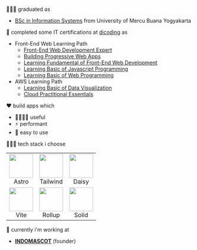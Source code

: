 👨🏻‍🎓 graduated as 
- [BSc in Information Systems](https://pddikti.kemdikbud.go.id/data_mahasiswa/QTEyRDFBODctRTA3RC00MDJGLUI3M0YtNzUxNTEzQTREQkY3) from University of Mercu Buana Yogyakarta

📄 completed some IT certifications at [dicoding](https://www.dicoding.com/) as 
- Front-End Web Learning Path 
  - [Front-End Web Development Expert](https://www.dicoding.com/certificates/MEPJVN0G4P3V) 
  - [Building Progressive Web Apps](https://www.dicoding.com/certificates/GRX5G2N5YX0M) 
  - [Learning Fundamental of Front-End Web Development](https://www.dicoding.com/certificates/OQLZ9LWLDP5D) 
  - [Learning Basic of Javascript Programming](https://www.dicoding.com/certificates/2VX31QMVNZYQ) 
  - [Learning Basic of Web Programming](https://www.dicoding.com/certificates/QEYX4588OZDL) 
- AWS Learning Path 
  - [Learning Basic of Data Visualization](https://www.dicoding.com/certificates/ERZRGEYRQPYV)
  - [Cloud Practitional Essentials](https://www.dicoding.com/certificates/07Z6L78MMPQR) 



❤️ build apps which
- 👨‍👩‍👧‍👧 useful
- ⚡️ performant
- 📱 easy to use

👨🏻‍💻 tech stack i choose

<table>
  <tbody>
    <tr valign="top">
      <td width="33%" align="center">
        <img height="64px" src="https://cdn.svgporn.com/logos/astro-icon.svg" />
        <br />
        <span>Astro</span>
      </td>
      <td width="33%" align="center">
        <img height="64px" src="https://cdn.svgporn.com/logos/tailwindcss-icon.svg" />
        <br />
        <span>Tailwind</span>
      </td>
      <td width="33%" align="center">
        <img height="64px" src="https://www.svgrepo.com/show/79473/sunflower.svg" />
        <br />
        <span>Daisy</span>
      </td>
    </tr>
    <tr valign="top">
      <td width="33%" align="center">
        <img height="64px" src="https://cdn.svgporn.com/logos/vitejs.svg" />
        <br />
        <span>Vite</span>
      </td>
      <td width="33%" align="center">
        <img height="64px" src="https://cdn.svgporn.com/logos/rollupjs.svg" />
        <br />
        <span>Rollup</span>
      </td>
      <td width="33%" align="center">
        <img height="64px" src="https://cdn.svgporn.com/logos/solidjs-icon.svg" />
        <br />
        <span>Solid</span>
      </td>
    </tr>
  </tbody>
</table>

💼 currently i'm working at 
- [**INDOMASCOT**](https://www.indomascot.com/?utm_source=github) (founder)
